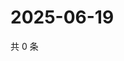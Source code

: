 # 2025-06-19

共 0 条

<!-- BEGIN ZHIHUQUESTIONS -->
<!-- 最后更新时间 Thu Jun 19 2025 06:11:00 GMT+0800 (China Standard Time) -->

<!-- END ZHIHUQUESTIONS -->
